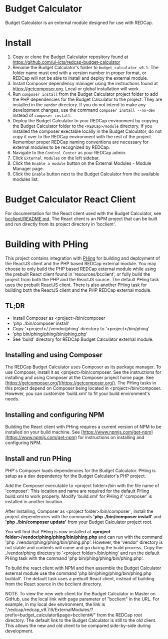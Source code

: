 # Budget Calculator

Budget Calculator is an external module designed for use with REDCap.

# Install

1. Copy or clone the Budget Calculator repository found at https://github.com/ui-icts/redcap-budget-calculator
2. Rename the Budget Calculator's folder to `budget_calculator_v0.1`. The folder name must end with a version number in proper format, or REDCap will not be able to install and deploy the external module.
3. Install Composer dependency manager using the instructions found at https://getcomposer.org. Local or global installation will work.
4. Run `composer install` from the Budget Calculator project folder to add the PHP dependencies for the Budget Calculator to the project. They are installed in the `vendor` directory. If you do not intend to make any development changes, use the command `composer install --no-dev` instead of `composer install`.
5. Deploy the Budget Calculator to your REDCap environment by copying the Budget Calculator folder to the `<REDCap>/module` directory. If you installed the composer exectable locally in the Budget Calculator, do not copy it over to the REDCap environment with the rest of the project. Remember proper REDCap naming conventions are necessary for external modules to be recognized by REDCap.
6. Navigate to the `Control Center` as your REDCap admin.
7. Click `External Modules` on the left sidebar.
8. Click the `Enable a module` button on the External Modules - Module Manager page.
9. Click the `Enable` button next to the Budget Calculator from the available modules list.

# Budget Calculator React Client

For documentation for the React client used with the Budget Calculator, see [bcclient/README.md](bcclient/). The React client is an NPM project that can be built and run directly from its project directory in 'bcclient'.


# Building with PHing

This project contains integration with [PHing](https://www.phing.info/guide/hlhtml/#ch.gettingstarted) for building and
deployment of the ReactJS client and the PHP based REDCap external module. You may choose to only build the PHP based REDCap external module while using the prebuilt React client found in 'resources/bcclient', or fully build the project from both the PHP and the ReactJS source. The default PHing task uses the prebuilt ReactJS client. There is also another PHing task for building both the ReactJS client and the PHP REDCap external module.

## TL;DR

- Install Composer as &lt;project&gt;/bin/composer
- 'php ./bin/composer install'
- Copy '&lt;project&gt;/./vendor/phing' directory to '&lt;project&gt;/bin/phing'
- 'php bin/phing/phing/bin/phing.php'
- See 'build' directory for REDCap Budget Calculator external module.

## Installing and using Composer

The REDCap Budget Calculator uses Composer as its package manager. To use Composer, install it as &lt;project&gt;/bin/composer. See the instructions for installing and using Composer at the Composer project home page. See [https://getcomposer.org/](https://getcomposer.org/). The PHing tasks in this project depend on Composer being located in &lt;project&gt;/bin/composer. However, you can customize 'build.xml' to fit your build environment's needs.

## Installing and configuring NPM

Building the React client with PHing requires a current version of NPM to be installed on your build machine. See [https://www.npmjs.com/get-npm](https://www.npmjs.com/get-npm) for instructions on installing and configuring NPM.

## Install and run PHing

PHP's Composer loads dependencies for the Budget Calculator. PHing is setup as a dev dependency for the Budget Calculator's PHP project.

Add the Composer executable to &lt;project folder&gt;/bin with the file name of 'composer'. This location and name are required for the default PHing build.xml to work properly. Modify 'build.xml' for PHing if 'composer' is installed in another location.

After installing, Composer as &lt;project folder&gt;/bin/composer , install the project dependencies with the commands **'php ./bin/composer install'** and **'php ./bin/composer update'** from your Budget Calculator project root.

You will find that PHing is now installed at **&lt;project folder&gt;/vendor/phing/phing/bin/phing.php** and can run with the command 'php ./vendor/phing/phing/bin/phing.php'. However, the 'vendor' directory is not stable and contents will come and go during the build process. Copy the ./vendor/phing directory to '&lt;project folder&gt;/bin/phing' and run the default PHing task with the command 'php bin/phing/phing/bin/phing.php'.

To build the react client with NPM and then assemble the Budget Calculator external module use the command 'php bin/phing/phing/bin/phing.php buildall'. The default task uses a prebuilt React client, instead of building from the React source in the bcclient directory.

NOTE: To view the new web client for the Budget Calculator in Master on GitHub, use the local link with page parameter of "bcclient" in the URL. For example, in my local dev environment, the link is "/redcap/redcap_v9.7.6/ExternalModules/?prefix=budget_calculator&page=bcclient#/" from the REDCap root directory. The default link to the Budget Calculator is still to the old client. This allows the new and old client to be compared side-by-side during development.